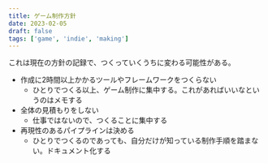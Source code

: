 ```yaml
---
title: ゲーム制作方針
date: 2023-02-05
draft: false
tags: ['game', 'indie', 'making']
---
```


これは現在の方針の記録で、つくっていくうちに変わる可能性がある。

- 作成に2時間以上かかるツールやフレームワークをつくらない
    - ひとりでつくる以上、ゲーム制作に集中する。これがあればいいなというのはメモする
- 全体の見積もりをしない
    - 仕事ではないので、つくることに集中する
- 再現性のあるパイプラインは決める
    - ひとりでつくるのであっても、自分だけが知っている制作手順を踏まない。ドキュメント化する